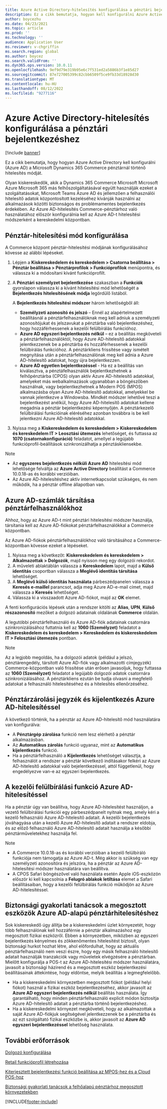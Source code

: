 ```yaml
---
title: Azure Active Directory-hitelesítés konfigurálása a pénztári bejelentkezéshez
description: Ez a cikk bemutatja, hogyan kell konfigurálni Azure Active Directory a hitelesítési Microsoft Dynamics 365 Commerce módszert a értékesítésnél.
author: boycezhu
ms.date: 04/23/2021
ms.topic: article
ms.prod: ''
ms.technology: ''
audience: Application User
ms.reviewer: v-chgriffin
ms.search.region: global
ms.author: boycez
ms.search.validFrom: ''
ms.dyn365.ops.version: 10.0.11
ms.openlocfilehash: 9ef9d79e319b95e6c7f531ed2a5886b3f1e85d27
ms.sourcegitcommit: 87e727005399c82cbb6509f5ce9fb33d18928d30
ms.translationtype: MT
ms.contentlocale: hu-HU
ms.lasthandoff: 08/12/2022
ms.locfileid: "9277116"
---
```

# <a name="configure-azure-active-directory-authentication-for-pos-sign-in"></a>Azure Active Directory-hitelesítés konfigurálása a pénztári bejelentkezéshez

[!include [banner](includes/banner.md)]

Ez a cikk bemutatja, hogy hogyan Azure Active Directory kell konfigurálni (Azure AD) a Microsoft Dynamics 365 Commerce pénztárnál történő hitelesítés módját.

Olyan kiskereskedők, akik a Dynamics 365 Commerce Microsoft Microsoft Azure Microsoft 365 más felhőszolgáltatásával együtt használják ezeket a szolgáltatásokat, Microsoft Teams Azure AD és jellemzően a felhasználói hitelesítő adatok központosított kezeléséhez kívánják használni az alkalmazások közötti biztonságos és problémamentes bejelentkezés érdekében. Az Azure AD-hitelesítés Commerce-pénztárhoz való használatához először konfigurálnia kell az Azure AD-t hitelesítési módszerként a kereskedelmi központban.

## <a name="configure-pos-authentication-method"></a>Pénztár-hitelesítési mód konfigurálása

A Commerce központ pénztár-hitelesítési módjának konfigurálásához kövesse az alábbi lépéseket.
    
1. Lépjen a **Kiskereskedelem és kereskedelem \> Csatorna beállítása \> Pénztár beállítása \> Pénztárprofilok \> Funkcióprofilok** menüpontra, és válassza ki a módosítani kívánt funkcióprofilt.
1. A **Pénztári személyzet bejelentkezése** szakaszban a **Funkciók** gyorslapon válassza ki a kívánt hitelesítési mód lehetőségét a **Bejelentkezés hitelesítésének módja** legördülő listából.

    A **Bejelentkezés hitelesítési módszer** három lehetőségből áll:
    
    - **Személyzeti azonosító és jelszó** – Ennél az alapértelmezett beállításnál a pénztárfelhasználóknak meg kell adniuk a személyzeti azonosítójukat és jelszavukat a pénztárba való bejelentkezéshez, hogy hozzáférhessenek a kezelői felülbírálás funkcióhoz.
    - **Azure AD egyszeri bejelentkezés nélkül** – ez a beállítás megköveteli a pénztárfelhasználóktól, hogy Azure AD-hitelesítő adatokkal jelentkezzenek be a pénztárba és hozzáférhessenek a kezelői felülbírálás funkcióhoz. A pénztárkliens frissítése vagy ismételt megnyitása után a pénztárfelhasználónak meg kell adnia a Azure AD-hitelesítő adatokat, hogy újra bejelentkezzen.
    - **Azure AD egyetlen bejelentkezéssel** - Ha ez a beállítás van kiválasztva, a pénztáfelhasználók bejelentkezhetnek a felhőpénztárba (CPOS) olyan aktív Azure AD-hitelesítő adatokkal, amelyeket más webalkalmazások ugyanabban a böngészőben használnak, vagy bejelentkezhetnek a Modern POS (MPOS) alkalmazásba olyan Azure AD-hitelesítő adatokkal, amelyekkel be vannak jelentkezve a Windowsba. Mindkét módszer lehetővé teszi a bejelentkezést anélkül, hogy Azure AD-hitelesítő adatokat kellene megadnia a pénztár bejelentkezési képernyőjén. A pénztárkezelő felülbírálási funkcióinak eléréséhez azonban továbbra is be kell jelentkezni Azure AD-hitelesítő adatokkal.

1. Nyissa meg a **Kiskereskedelem és kereskedelem > Kiskereskedelem és kereskedelem IT > Leosztási ütemezés** lehetőséget, és futtassa az **1070 (csatornakonfiguráció)** feladatot, amellyel a legújabb funkcióprofil-beállítások szinkronizálhatja a pénztáskliensekbe.

> [!NOTE]
> - Az **egyszeres bejelentkezés nélküli Azure AD** hitelesítési mód lehetősége felváltja az **Azure Active Directory** beállítást a Commerce 10.0.18-as és korábbi verzióiban.
> - Az Azure AD-hitelesítéshez aktív internetkapcsolat szükséges, és nem működik, ha a pénztár offline állapotban van.

## <a name="associate-azure-ad-accounts-with-pos-users"></a>Azure AD-számlák társítása pénztárfelhasználókhoz

Ahhoz, hogy az Azure AD-t mint pénztári hitelesítési módszer használja, társítania kell az Azure AD-fiókokat pénztárfelhasználókkal a Commerce központban. 

Az Azure AD-fiókok pénztárfelhasználókhoz való társításához a Commerce-központban kövesse ezeket a lépéseket.
    
1. Nyissa meg a következőt: **Kiskereskedelem és kereskedelem > Alkalmazottak > Dolgozók**, majd nyisson meg egy dolgozói rekordot.
1. A műveleti ablaktáblán válassza a **Kereskedelem** lapot, majd a **Külső identitás** csoportban válassza a **Meglévő identitás társítása** lehetőséget. 
1. A **Meglévő külső identitás használata** párbeszédpanelen válassza a **Keresés e-maillel** parancsot, adja meg Azure AD-e-mail címet, majd válassza a **Keresés** lehetőséget.
1. Válassza ki a visszaadott Azure AD-fiókot, majd az **OK** elemet.

A fenti konfigurációs lépések után a rendszer kitölti az **Alias**, **UPN**, **Külső részazonosító** mezőket a dolgozó adatainak oldalának **Commerce** oldalán.

A legutóbbi pénztárfelhasználó és Azure AD-fiók adatainak csatornára szinkronizálásához futtatnia kell az **1060 (Személyzet)** feladatot a **Kiskereskedelem és kereskedelem > Kereskedelem és kiskereskedelem IT > Felosztási ütemezés** pontban.

> [!NOTE]
> Az a legjobb megoldás, ha a dolgozói adatok (például a jelszó, pénztárengedély, társított Azure AD-fiók vagy alkalmazotti címjegyzék) Commerce-központban való frissítése után erősen javasoljuk, hogy futtassa az **1060 (Személyzet)** feladatot a legújabb dolgozói adatok csatornára szinkronizálásához. A pénztárkliens ezután be tudja olvasni a megfelelő adatokat a felhasználó hitelesítéséhez és a hitelesítés ellenőrzéséhez.

## <a name="pos-lock-register-and-sign-out-with-azure-ad-authentication"></a>Pénztárzárolási jegyzék és kijelentkezés Azure AD-hitelesítéssel

A következő történik, ha a pénztár az Azure AD-hitelesítő mód használatára van konfigurálva:

- A **Pénztárgép zárolása** funkció nem lesz elérhető a pénztár alkalmazásban. 
- Az **Automatikus zárolás** funkció ugyanaz, mint az **Automatikus kijelentkezés** funkció.
- Ha a pénztárfelhasználó a **Kijelentkezés** lehetőséget választja, a felhasználót a rendszer a pénztár következő indításakor felkéri az Azure AD-hitelesítő adatokkal való bejelentkezéssel, attól függetlenül, hogy engedélyezve van-e az egyszeri bejelentkezés.

## <a name="manager-override-functionality-with-azure-ad-authentication"></a>A kezelői felülbírálási funkció Azure AD-hitelesítéssel

Ha a pénztár úgy van beállítva, hogy Azure AD-hitelesítést használjon, a vezető felülbírálási funkciói egy párbeszédpanelt nyitnak meg, amely kéri a kezelő felhasználó Azure AD-hitelesítő adatait. A kezelői bejelentkezés jóváhagyása után a kezelő Azure AD-hitelesítő adatait a rendszer eldobja, és az előző felhasználó Azure AD-hitelesítő adatait használja a későbbi pénztárműveletekhez használja fel.

> [!NOTE]
> - A Commerce 10.0.18-as és korábbi verzióiban a kezelő felülbíráló funkciója nem támogatja az Azure AD-t. Még akkor is szükség van egy személyzeti azonosítóra és jelszóra, ha a pénztár az Azure AD-hitelesítési módszer használatára van beállítva.
> - A CPOS Safari böngészővel való használata esetén Apple iOS-eszközön először ki kell kapcsolnia a **Felugró ablakok letiltása** elemet a Safari beállításaiban, hogy a kezelői felülbírálás funkció működjön az Azure AD-hitelesítéssel. 

## <a name="security-best-practices-for-azure-ad-based-pos-authentication-on-shared-devices"></a>Biztonsági gyakorlati tanácsok a megosztott eszközök Azure AD-alapú pénztárhitelesítéshez

Sok kiskereskedő úgy állítja be a kiskereskedelmi üzlet környezetét, hogy több felhasználónak kell hozzáférnie a pénztár alkalmazáshoz egy megosztott fizikai eszközről. Ebben a környezetben, miközben az egyszeri bejelentkezés kényelmes és zökkenőmentes hitelesítést biztosít, olyan biztonsági hurkot hozhat létre, ahol előfordulhat, hogy az aktuális pénztárfelhasználó nem veszi észre, hogy egy másik felhasználó hitelesítő adatait használják tranzakciók vagy műveletek elvégzésére a pénztárban. Mielőtt konfigurálja a POS-t az Azure AD-hitelesítési módszer használatára, javasolt a biztonsági házirend és a megosztott eszköz bejelentkezési beállításainak áttekintése, hogy eldöntse, melyik beállítás a legmegfelelőbb.

- Ha a kiskereskedelmi környezetben megosztott fiókot (például helyi fiókot) használ a fizikai eszköz bejelentkezéséhez, akkor javasolt az **Azure AD egyszeri bejelentkezés nélkül** beállítás használata. Így garantálható, hogy minden pénztárfelhasználó explicit módon biztosítja Azure AD-hitelesítő adatait a pénztárba történő bejelentkezéshez.
- Ha a kiskereskedelmi környezet megköveteli, hogy az alkalmazottak a saját Azure AD-fiókjuk segítségével jelentkezzenek be a pénztárba és az ezt szolgáltató fizikai eszközbe is, akkor javasolt az **Azure AD egyszeri bejelentkezéssel** lehetőség használata.

## <a name="additional-resources"></a>További erőforrások

[ Dolgozó konfigurálása](tasks/worker.md)

[Retail funkcióprofil létrehozása](retail-functionality-profile.md)


[Kiterjesztett bejelentkezési funkció beállítása az MPOS-hez és a Cloud POS-hoz](extended-logon.md)

[Biztonsági gyakorlati tanácsok a felhőalapú pénztárhoz megosztott környezetekben](dev-itpro/secure-retail-cloud-pos.md)



[!INCLUDE[footer-include](../includes/footer-banner.md)]
